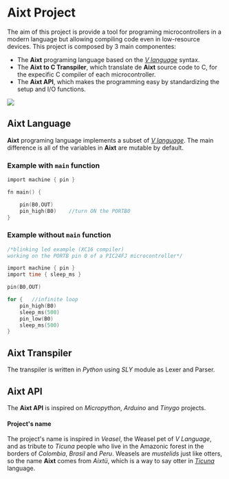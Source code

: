 # Aixt Project

The aim of this project is provide a tool for programing microcontrollers in a modern language but allowing compiling code even in low-resource devices. This project is composed by 3 main componentes:

- The **Aixt** programing language based on the [_V language_](https://vlang.io/) syntax.
- The **Aixt to C Transpiler**, which translate de **Aixt** source code to C, for the expecific C compiler of each microcontroller.
- The **Aixt API**, which makes the programming easy by standardizing the setup and I/O functions.  

<!-- ```
.----------------------------------------.  
|                  Aixt                  |
|  +---------------+  +---------------+  |  
|  |  Source code  |  |  API in Aixt  |  |
|  +------------+--+  +--+------------+  |
'---------------|--------|---------------'  
                v        v   
            +----------------+
            |  Aixt  to  C   |
            |   Transpiler   |     
            +--------+-------+
                     |
         .-----------|-----------------------------.  
         |           v         C                   |
         |  +-----------------+  +--------------+  |  
         |  | Transpiled code |  |   API in C   |  |
         |  +--------------+--+  +--+-----------+  |
         '-----------------|--------|--------------'  
                           v        v
                        +--------------+
                        |  Native  C   |
                        |   Compiler   |     
                        +--------+-----+
                                 |   
                     .-----------|-------. 
                     |  Machine  v       |
                     |  +-------------+  |
                     |  | Binary file |  |
                     |  +-------------+  |
                     '-------------------'
``` -->

![](/logo/diagram.svg)

## Aixt Language

**Aixt** programing language implements a subset of [_V language_](https://vlang.io/). The main difference is all of the variables in **Aixt** are mutable by default.

### Example with `main` function
```v
import machine { pin }

fn main() {

    pin(B0,OUT)     
    pin_high(B0)    //turn ON the PORTB0
}
```

### Example without `main` function
```v
/*blinking led example (XC16 compiler)
working on the PORTB pin 0 of a PIC24FJ microcontroller*/

import machine { pin }
import time { sleep_ms }

pin(B0,OUT)

for {   //infinite loop
    pin_high(B0)
    sleep_ms(500)
    pin_low(B0)
    sleep_ms(500)
}
```

## Aixt Transpiler

The transpiler is written in _Python_ using _SLY_ module as Lexer and Parser.

## Aixt API

The **Aixt API** is inspired on _Micropython_, _Arduino_ and _Tinygo_ projects.


#### Project's name
The project's name is inspired in _Veasel_, the Weasel pet of _V Language_, and as tribute to _Ticuna_ people who live in the Amazonic forest in the borders of _Colombia_, _Brasil_ and _Peru_. Weasels are _mustelids_ just like otters, so the name **Aixt** comes from _Aixtü_, which is a way to say otter in [_Ticuna_](https://www.sil.org/system/files/reapdata/90/20/51/90205190508691852389084667097660892450/tca_Ticuna_Dictionary_2016_web.pdf) language.
